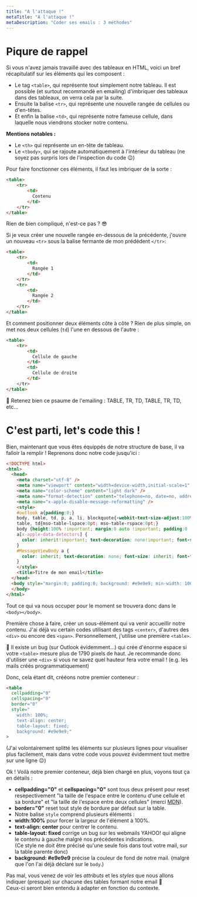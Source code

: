 ```yaml
---
title: "A l'attaque !"
metaTitle: "A l'attaque !"
metaDescription: "Coder ses emails : 3 méthodes"
---
```


# Piqure de rappel 

Si vous n'avez jamais travaillé avec des tableaux en HTML, voici un bref récapitulatif sur les éléments qui les composent :

- Le tag `<table>`, qui représente tout simplement notre tableau. Il est possible (et surtout recommandé en emailing) d'imbriquer des tableaux dans des tableaux, on verra cela par la suite.
- Ensuite la balise `<tr>`, qui représente une nouvelle rangée de cellules ou d'en-têtes.
- Et enfin la balise `<td>`, qui représente notre fameuse cellule, dans laquelle nous viendrons stocker notre contenu.

__Mentions notables :__
- Le `<th>` qui représente un en-tête de tableau.
- Le `<tbody>`, qui se rajoute automatiquement à l'intérieur du tableau (ne soyez pas surpris lors de l'inspection du code 😉)

Pour faire fonctionner ces éléments, il faut les imbriquer de la sorte :

```html
<table>
    <tr>
        <td>
          Contenu
        </td>
    </tr>
</table>
```

Rien de bien compliqué, n'est-ce pas ? 😎

Si je veux créer une nouvelle rangée en-dessous de la précédente, j'ouvre un nouveau `<tr>` sous la balise fermante de mon prédédent `</tr>`:

```html
<table>
    <tr>
        <td>
          Rangée 1
        </td>
    </tr>
    <tr>
        <td>
          Rangée 2
        </td>
    </tr>
</table>
```

Et comment positionner deux éléments côte à côte ? Rien de plus simple, on met nos deux cellules (`td`) l'une en dessous de l'autre :
```html
<table>
    <tr>
        <td>
          Cellule de gauche
        </td>
        <td>
          Cellule de droite
        </td>
    </tr>
</table>
```

🧠 Retenez bien ce psaume de l'emailing : TABLE, TR, TD, TABLE, TR, TD, etc...

# C'est parti, let's code this !

Bien, maintenant que vous êtes équippés de notre structure de base, il va falloir la remplir ! 
Reprenons donc notre code jusqu'ici : 

```html
<!DOCTYPE html>
<html>
  <head>
    <meta charset="utf-8" />
    <meta name="viewport" content="width=device-width,initial-scale=1" />
    <meta name="color-scheme" content="light dark" />
    <meta name="format-detection" content="telephone=no, date=no, address=no, email=no" />
    <meta name="x-apple-disable-message-reformatting" />
    <style>
    #outlook a{padding:0;} 
    body, table, td, p, a, li, blockquote{-webkit-text-size-adjust:100%; -ms-text-size-adjust:100%;} 
    table, td{mso-table-lspace:0pt; mso-table-rspace:0pt;} 
    body {height:100% !important; margin:0 auto !important; padding:0 !important; width:100% !important;}
    a[x-apple-data-detectors] {
      color: inherit!important; text-decoration: none!important; font-size: inherit!important; font-family: inherit!important; font-weight: inherit!important; line-height: inherit!important;
    }
    #MessageViewBody a {
      color: inherit; text-decoration: none; font-size: inherit; font-family: inherit; font-weight: inherit; line-height: inherit;
    }
    </style>
    <title>Titre de mon email</title>
  </head>
  <body style="margin:0; padding:0; background: #e9e9e9; min-width: 100%; -webkit-font-smoothing: antialiased; text-align: center;">
  </body>
</html>
```

Tout ce qui va nous occuper pour le moment se trouvera donc dans le `<body></body>`. 

Première chose à faire, créer un sous-élément qui va venir accueillir notre contenu. J'ai déjà vu certain codes utilisant des tags `<center>`, d'autres des `<div>` ou encore des `<span>`. Personnellement, j'utilise une première `<table>`.

🚫 Il existe un bug (sur Outlook évidemment...) qui crée d'énorme espace si votre `<table>` mesure plus de 1790 pixels de haut. Je recommande donc d'utiliser une `<div>` si vous ne savez quel hauteur fera votre email ! (e.g. les mails créés programmatiquement)

Donc, cela étant dit, crééons notre premier conteneur : 

```html
<table 
  cellpadding="0"
  cellspacing="0" 
  border="0" 
  style="
    width: 100%; 
    text-align: center; 
    table-layout: fixed; 
    background: #e9e9e9;"
>
```

(J'ai volontairement splitté les éléments sur plusieurs lignes pour visualiser plus facilement, mais dans votre code vous pouvez évidemment tout mettre sur une ligne 😉)

Ok ! Voilà notre premier conteneur, déjà bien chargé en plus, voyons tout ça en détails : 

- __cellpadding="0"__ et __cellspacing="0"__ sont tous deux présent pour reset resepectivement "la taille de l'espace entre le contenu d'une cellule et sa bordure" et "la taille de l'espace entre deux cellules" (merci [MDN](https://developer.mozilla.org/fr/docs/Web/HTML/Element/table)).
- __border="0"__ reset tout style de bordure par défaut sur la table.
- Notre balise `style` comprend plusieurs éléments :
- __width:100%__ pour forcer la largeur de l'élément à 100%.
- __text-align: center__ pour centrer le contenu.
- __table-layout: fixed__ corrige un bug sur les webmails YAHOO! qui aligne le contenu à gauche malgré nos précédentes indications.  
(Ce style ne doit être précisé qu'une seule fois dans tout votre mail, sur la table parente donc)
- __background: #e9e9e9__ précise la couleur de fond de notre mail. (malgré que l'on l'ai déjà déclaré sur le `body`.)

Pas mal, vous venez de voir les _attributs_ et les _styles_ que nous allons indiquer (presque) sur chacune des tables formant notre email 🎉  
Ceux-ci seront bien entendu à adapter en fonction du contexte.

